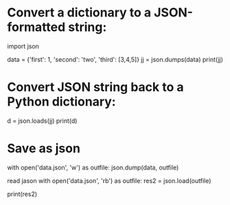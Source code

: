 # Convert a dictionary to a JSON-formatted string:

import json

data = {'first': 1, 'second': 'two', 'third': [3,4,5]}
jj = json.dumps(data)
print(jj)

# Convert JSON string back to a Python dictionary:

d = json.loads(jj)
print(d)


# Save as json 
with open('data.json', 'w') as outfile:
    json.dump(data, outfile)

read jason 
with open('data.json', 'rb') as outfile:
    res2 = json.load(outfile)

print(res2) 